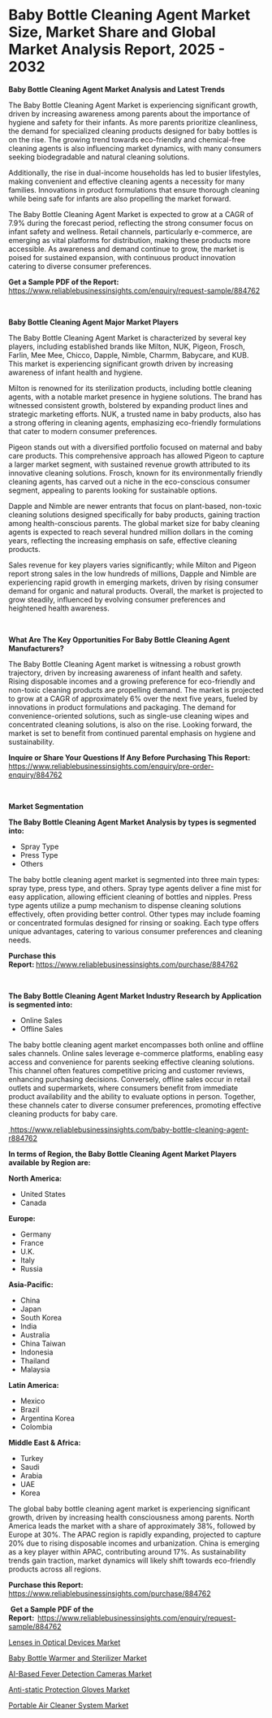<p><h1>Baby Bottle Cleaning Agent Market Size, Market Share and Global Market Analysis Report, 2025 - 2032</h1></p><p><strong>Baby Bottle Cleaning Agent Market Analysis and Latest Trends</strong></p>
<p><p>The Baby Bottle Cleaning Agent Market is experiencing significant growth, driven by increasing awareness among parents about the importance of hygiene and safety for their infants. As more parents prioritize cleanliness, the demand for specialized cleaning products designed for baby bottles is on the rise. The growing trend towards eco-friendly and chemical-free cleaning agents is also influencing market dynamics, with many consumers seeking biodegradable and natural cleaning solutions.</p><p>Additionally, the rise in dual-income households has led to busier lifestyles, making convenient and effective cleaning agents a necessity for many families. Innovations in product formulations that ensure thorough cleaning while being safe for infants are also propelling the market forward. </p><p>The Baby Bottle Cleaning Agent Market is expected to grow at a CAGR of 7.9% during the forecast period, reflecting the strong consumer focus on infant safety and wellness. Retail channels, particularly e-commerce, are emerging as vital platforms for distribution, making these products more accessible. As awareness and demand continue to grow, the market is poised for sustained expansion, with continuous product innovation catering to diverse consumer preferences.</p></p>
<p><strong>Get a Sample PDF of the Report:&nbsp;</strong> <a href="https://www.reliablebusinessinsights.com/enquiry/request-sample/884762?utm_campaign=75&utm_medium=2&utm_source=Github&utm_content=ia&utm_term=05042025&utm_id=baby-bottle-cleaning-agent">https://www.reliablebusinessinsights.com/enquiry/request-sample/884762</a></p>
<p>&nbsp;</p>
<p><strong>Baby Bottle Cleaning Agent Major Market Players</strong></p>
<p><p>The Baby Bottle Cleaning Agent Market is characterized by several key players, including established brands like Milton, NUK, Pigeon, Frosch, Farlin, Mee Mee, Chicco, Dapple, Nimble, Charmm, Babycare, and KUB. This market is experiencing significant growth driven by increasing awareness of infant health and hygiene.</p><p>Milton is renowned for its sterilization products, including bottle cleaning agents, with a notable market presence in hygiene solutions. The brand has witnessed consistent growth, bolstered by expanding product lines and strategic marketing efforts. NUK, a trusted name in baby products, also has a strong offering in cleaning agents, emphasizing eco-friendly formulations that cater to modern consumer preferences.</p><p>Pigeon stands out with a diversified portfolio focused on maternal and baby care products. This comprehensive approach has allowed Pigeon to capture a larger market segment, with sustained revenue growth attributed to its innovative cleaning solutions. Frosch, known for its environmentally friendly cleaning agents, has carved out a niche in the eco-conscious consumer segment, appealing to parents looking for sustainable options.</p><p>Dapple and Nimble are newer entrants that focus on plant-based, non-toxic cleaning solutions designed specifically for baby products, gaining traction among health-conscious parents. The global market size for baby cleaning agents is expected to reach several hundred million dollars in the coming years, reflecting the increasing emphasis on safe, effective cleaning products.</p><p>Sales revenue for key players varies significantly; while Milton and Pigeon report strong sales in the low hundreds of millions, Dapple and Nimble are experiencing rapid growth in emerging markets, driven by rising consumer demand for organic and natural products. Overall, the market is projected to grow steadily, influenced by evolving consumer preferences and heightened health awareness.</p></p>
<p>&nbsp;</p>
<p><strong>What Are The Key Opportunities For Baby Bottle Cleaning Agent Manufacturers?</strong></p>
<p><p>The Baby Bottle Cleaning Agent market is witnessing a robust growth trajectory, driven by increasing awareness of infant health and safety. Rising disposable incomes and a growing preference for eco-friendly and non-toxic cleaning products are propelling demand. The market is projected to grow at a CAGR of approximately 6% over the next five years, fueled by innovations in product formulations and packaging. The demand for convenience-oriented solutions, such as single-use cleaning wipes and concentrated cleaning solutions, is also on the rise. Looking forward, the market is set to benefit from continued parental emphasis on hygiene and sustainability.</p></p>
<p><strong>Inquire or Share Your Questions If Any Before Purchasing This Report:</strong> <a href="https://www.reliablebusinessinsights.com/enquiry/pre-order-enquiry/884762?utm_campaign=75&utm_medium=2&utm_source=Github&utm_content=ia&utm_term=05042025&utm_id=baby-bottle-cleaning-agent">https://www.reliablebusinessinsights.com/enquiry/pre-order-enquiry/884762</a></p>
<p>&nbsp;</p>
<p><strong>Market Segmentation</strong></p>
<p><strong>The Baby Bottle Cleaning Agent Market Analysis by types is segmented into:</strong></p>
<p><ul><li>Spray Type</li><li>Press Type</li><li>Others</li></ul></p>
<p><p>The baby bottle cleaning agent market is segmented into three main types: spray type, press type, and others. Spray type agents deliver a fine mist for easy application, allowing efficient cleaning of bottles and nipples. Press type agents utilize a pump mechanism to dispense cleaning solutions effectively, often providing better control. Other types may include foaming or concentrated formulas designed for rinsing or soaking. Each type offers unique advantages, catering to various consumer preferences and cleaning needs.</p></p>
<p><strong>Purchase this Report:&nbsp;</strong><a href="https://www.reliablebusinessinsights.com/purchase/884762?utm_campaign=75&utm_medium=2&utm_source=Github&utm_content=ia&utm_term=05042025&utm_id=baby-bottle-cleaning-agent">https://www.reliablebusinessinsights.com/purchase/884762</a></p>
<p>&nbsp;</p>
<p><strong>The Baby Bottle Cleaning Agent Market Industry Research by Application is segmented into:</strong></p>
<p><ul><li>Online Sales</li><li>Offline Sales</li></ul></p>
<p><p>The baby bottle cleaning agent market encompasses both online and offline sales channels. Online sales leverage e-commerce platforms, enabling easy access and convenience for parents seeking effective cleaning solutions. This channel often features competitive pricing and customer reviews, enhancing purchasing decisions. Conversely, offline sales occur in retail outlets and supermarkets, where consumers benefit from immediate product availability and the ability to evaluate options in person. Together, these channels cater to diverse consumer preferences, promoting effective cleaning products for baby care.</p></p>
<p><a href="https://www.reliablebusinessinsights.com/baby-bottle-cleaning-agent-r884762?utm_campaign=75&utm_medium=2&utm_source=Github&utm_content=ia&utm_term=05042025&utm_id=baby-bottle-cleaning-agent">&nbsp;https://www.reliablebusinessinsights.com/baby-bottle-cleaning-agent-r884762</a></p>
<p><strong>In terms of Region, the Baby Bottle Cleaning Agent Market Players available by Region are:</strong></p>
<p>
    <p> <strong> North America: </strong>
        <ul>
            <li>United States</li>
            <li>Canada</li>
        </ul>
        </p> 
    <p> <strong> Europe: </strong>
        <ul>
            <li>Germany</li>
            <li>France</li>
            <li>U.K.</li>
            <li>Italy</li>
            <li>Russia</li>
        </ul>
        </p> 
    <p> <strong> Asia-Pacific: </strong>
        <ul>
            <li>China</li>
            <li>Japan</li>
            <li>South Korea</li>
            <li>India</li>
            <li>Australia</li>
            <li>China Taiwan</li>
            <li>Indonesia</li>
            <li>Thailand</li>
            <li>Malaysia</li>
        </ul>
        </p> 
    <p> <strong> Latin America: </strong>
        <ul>
            <li>Mexico</li>
            <li>Brazil</li>
            <li>Argentina Korea</li>
            <li>Colombia</li>
        </ul>
        </p> 
    <p> <strong> Middle East & Africa: </strong>
        <ul>
            <li>Turkey</li>
            <li>Saudi</li>
            <li>Arabia</li>
            <li>UAE</li>
            <li>Korea</li>
        </ul>
    </p>
    </p>
<p><p>The global baby bottle cleaning agent market is experiencing significant growth, driven by increasing health consciousness among parents. North America leads the market with a share of approximately 38%, followed by Europe at 30%. The APAC region is rapidly expanding, projected to capture 20% due to rising disposable incomes and urbanization. China is emerging as a key player within APAC, contributing around 17%. As sustainability trends gain traction, market dynamics will likely shift towards eco-friendly products across all regions.</p></p>
<p><strong>Purchase this Report: </strong><a href="https://www.reliablebusinessinsights.com/purchase/884762?utm_campaign=75&utm_medium=2&utm_source=Github&utm_content=ia&utm_term=05042025&utm_id=baby-bottle-cleaning-agent">https://www.reliablebusinessinsights.com/purchase/884762</a></p>
<p>&nbsp;<strong>Get a Sample PDF of the Report:&nbsp;&nbsp;</strong><a href="https://www.reliablebusinessinsights.com/enquiry/request-sample/884762?utm_campaign=75&utm_medium=2&utm_source=Github&utm_content=ia&utm_term=05042025&utm_id=baby-bottle-cleaning-agent">https://www.reliablebusinessinsights.com/enquiry/request-sample/884762</a></p>
<p><strong></strong></p>
<p><p><a href="https://github.com/ebalabenoot/Market-Research-Report-List-1/blob/main/lenses-in-optical-devices-market.md?utm_campaign=75&utm_medium=2&utm_source=Github&utm_content=ia&utm_term=05042025&utm_id=baby-bottle-cleaning-agent">Lenses in Optical Devices Market</a></p><p><a href="https://github.com/jensanohishi/Market-Research-Report-List-1/blob/main/baby-bottle-warmer-and-sterilizer-market.md?utm_campaign=75&utm_medium=2&utm_source=Github&utm_content=ia&utm_term=05042025&utm_id=baby-bottle-cleaning-agent">Baby Bottle Warmer and Sterilizer Market</a></p><p><a href="https://github.com/kavechoxo/Market-Research-Report-List-1/blob/main/ai-based-fever-detection-cameras-market.md?utm_campaign=75&utm_medium=2&utm_source=Github&utm_content=ia&utm_term=05042025&utm_id=baby-bottle-cleaning-agent">AI-Based Fever Detection Cameras Market</a></p><p><a href="https://github.com/gavalegeyndt26/Market-Research-Report-List-1/blob/main/anti-static-protection-gloves-market.md?utm_campaign=75&utm_medium=2&utm_source=Github&utm_content=ia&utm_term=05042025&utm_id=baby-bottle-cleaning-agent">Anti-static Protection Gloves Market</a></p><p><a href="https://github.com/qianyateina/Market-Research-Report-List-1/blob/main/portable-air-cleaner-system-market.md?utm_campaign=75&utm_medium=2&utm_source=Github&utm_content=ia&utm_term=05042025&utm_id=baby-bottle-cleaning-agent">Portable Air Cleaner System Market</a></p></p>